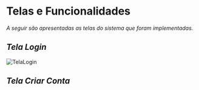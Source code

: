 # Telas e Funcionalidades

_A seguir são apresentadas as telas do sistema que foram implementadas._

##
## _Tela Login_

![TelaLogin](https://user-images.githubusercontent.com/11911334/60311681-b4a88880-992e-11e9-8a5b-361e135c69ee.png)


##
## _Tela Criar Conta_

